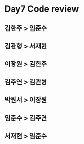 # Day7 Code review

## 김한주 > 임준수

## 김관형 > 서재현

## 이장원 > 김한주

## 김주연 > 김관형

## 박원서 > 이장원

## 임준수 > 김주연

## 서재현 > 임준수
